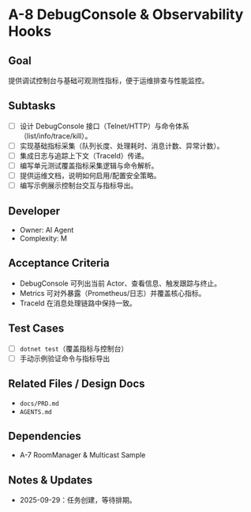 # A-8 DebugConsole & Observability Hooks

## Goal
提供调试控制台与基础可观测性指标，便于运维排查与性能监控。

## Subtasks
- [ ] 设计 DebugConsole 接口（Telnet/HTTP）与命令体系（list/info/trace/kill）。
- [ ] 实现基础指标采集（队列长度、处理耗时、消息计数、异常计数）。
- [ ] 集成日志与追踪上下文（TraceId）传递。
- [ ] 编写单元测试覆盖指标采集逻辑与命令解析。
- [ ] 提供运维文档，说明如何启用/配置安全策略。
- [ ] 编写示例展示控制台交互与指标导出。

## Developer
- Owner: AI Agent
- Complexity: M

## Acceptance Criteria
- DebugConsole 可列出当前 Actor、查看信息、触发跟踪与终止。
- Metrics 可对外暴露（Prometheus/日志）并覆盖核心指标。
- TraceId 在消息处理链路中保持一致。

## Test Cases
- [ ] `dotnet test`（覆盖指标与控制台）
- [ ] 手动示例验证命令与指标导出

## Related Files / Design Docs
- `docs/PRD.md`
- `AGENTS.md`

## Dependencies
- A-7 RoomManager & Multicast Sample

## Notes & Updates
- 2025-09-29：任务创建，等待排期。
